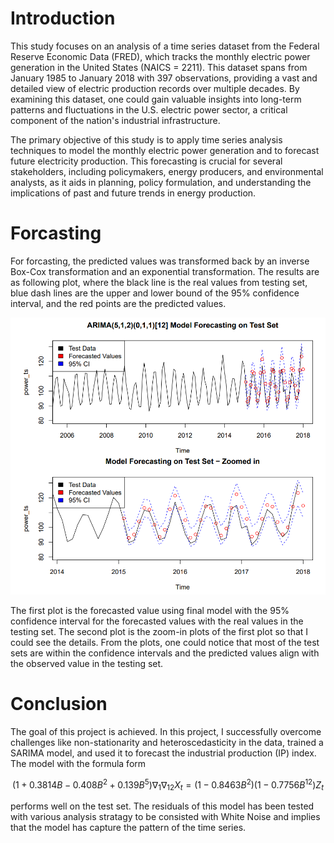 # Introduction

This study focuses on an analysis of a time series dataset from the Federal Reserve Economic Data (FRED), which tracks the monthly electric power generation in the United States (NAICS = 2211). This dataset spans from January 1985 to January 2018 with 397 observations, providing a vast and detailed view of electric production records over multiple decades. By examining this dataset, one could gain valuable insights into long-term patterns and fluctuations in the U.S. electric power sector, a critical component of the nation's industrial infrastructure.

The primary objective of this study is to apply time series analysis techniques to model the monthly electric power generation and to forecast future electricity production. This forecasting is crucial for several stakeholders, including policymakers, energy producers, and environmental analysts, as it aids in planning, policy formulation, and understanding the implications of past and future trends in energy production.

# Forcasting

For forcasting, the predicted values was transformed back by an inverse Box-Cox transformation and an exponential transformation. The results are as following plot, where the black line is the real values from testing set, blue dash lines are the upper and lower bound of the 95% confidence interval, and the red points are the predicted values. 

![alt text](https://github.com/Qifei-C/SARIMA_TSA/blob/main/result/pic/rdme1.png?raw=true)

The first plot is the forecasted value using final model with the 95% confidence interval for the forecasted values with the real values in the testing set. The second plot is the zoom-in plots of the first plot so that I could see the details. From the plots, one could notice that most of the test sets are within the confidence intervals and the predicted values align with the observed value in the testing set. 

# Conclusion

The goal of this project is achieved. In this project, I successfully overcome challenges like non-stationarity and heteroscedasticity in the data, trained a SARIMA model, and used it to forecast the industrial production (IP) index. The model with the formula form

$$(1+0.3814B-0.408B^2+0.139B^5)\nabla_{1}\nabla_{12}X_t=(1-0.8463B^2)(1-0.7756B^{12})Z_t$$

performs well on the test set. The residuals of this model has been tested with various analysis stratagy to be consisted with White Noise and implies that the model has capture the pattern of the time series. 
